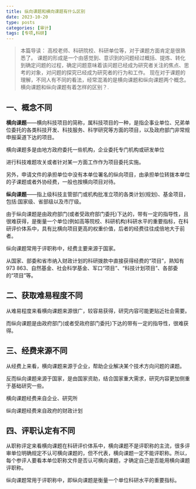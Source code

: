 ```yaml
---
title: 纵向课题和横向课题有什么区别
date: 2023-10-20
type: posts
categories: [审计]
tags: [专项,科研]
---
```

> 本篇导读：
> 高校老师、科研院校、科研单位等，对于课题方面肯定是很熟悉了。
> 课题的形成是一个由感觉到、意识到的问题经过概括、提炼、转化到确定问题的过程，确定问题意味着该问题已经成为研究者关注的焦点、思考的对象，对问题的探究已经成为研究者的行为和工作。
> 现在对于课题的理解，不同人有不同的看法，经常混淆的是横向课题和纵向课题两个概念。横向课题和纵向课题有着怎样的区别？.

## 一、概念不同

**横向课题**——横向科技项目的简称，属科技项目的一种，是指企事业单位、兄弟单位委托的各类科技开发、科技服务、科学研究等方面的项目，以及政府部门非常规申报渠道下达的项目。

横向课题多是由地方政府委托一些机构，企业委托专门机构或研发单位

进行科技难题攻关或者针对某一方面工作作为项目委托实施。

另外，申请文件的承担单位中没有本单位署名的纵向项目，由承担单位转拨本单位的子课题或者外协经费，一般也按横向项目对待。

**纵向课题**——指上级科技主管部门或机构批准立项的各类计划(规划)、基金项目，包括:国家级、省部级以及市厅级。

由于纵向课题是由政府部门(或者受政府部门委托)下达的，带有一定的指导性，且很难获得，是衡量一个单位(例如高等院校、科研机构)科研水平的重要指标，在科研评价体系中，具有比横向项目更高的权重价值，后者的经费往往成倍地大于前者。

纵向课题常用于评职称中，经费主要来源于国家。

从国家、部委和省市纳入财政计划的科研拨款中直接获得经费的“项目”，熟知有 973 863、自然基金、社会科学基金、军口“项目”、“科技计划项目”、各部委的“项目”等。

## 二、获取难易程度不同

从难易程度来看横向课题来源很广，较容易获得，研究内容可能更贴近社会需要。

而纵向课题是由政府部门(或者受政府部门委托)下达的带有一定的指导性，很难获得。

## 三、经费来源不同

从经费上来看，横向课题来源于企业，帮助企业解决某个技术方向问题的课题。

反而纵向课题来源于国家，是由国家资助，结合国家重大需求，研究内容更加侧重于基础研究一些。

横向课题经费来自企业、研究所

纵向课题经费来自政府的财政计划

## 四、评职认定有不同

从职称评定来看横向课题在科研评价体系中，横向课题不是评职称的主流，很多评审单位明确规定不认可横向课题的，但不代表，横向课题一定不能评职称。所以，每个参评人要看本单位职称文件是否认可横向课题，才确定自己是否能用横向课题评职称。

纵向课题常用于评职称中，即纵向课题是衡量一个单位科研水平的重要指标。